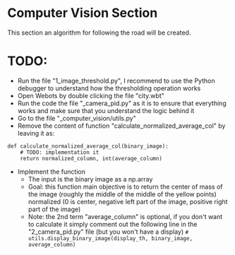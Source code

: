 # Computer Vision Section
This section an algorithm for following the road will be created.

# TODO:

- Run the file "1_image_threshold.py", I recommend to use the Python debugger to understand how the thresholding operation works
- Open Webots by double clicking the file "city.wbt"
- Run the code the file "_camera_pid.py" as it is to ensure that everything works and make sure that you understand the logic behind it
- Go to the file "_computer_vision/utils.py"
- Remove the content of function "calculate_normalized_average_col" by leaving it as:
```
def calculate_normalized_average_col(binary_image):
    # TODO: implementation it
    return normalized_column, int(average_column)
```
- Implement the function
    - The input is the binary image as a np.array
    - Goal: this function main objective is to return the center of mass of the image (roughly the middle of the middle of the yellow points) normalized (0 is center, negative left part of the image, positive right part of the image)
    - Note: the 2nd term "average_column" is optional, if you don't want to calculate it simply comment out the following line in the "2_camera_pid.py" file (but you won't have a display)
    `# utils.display_binary_image(display_th, binary_image, average_column)`
